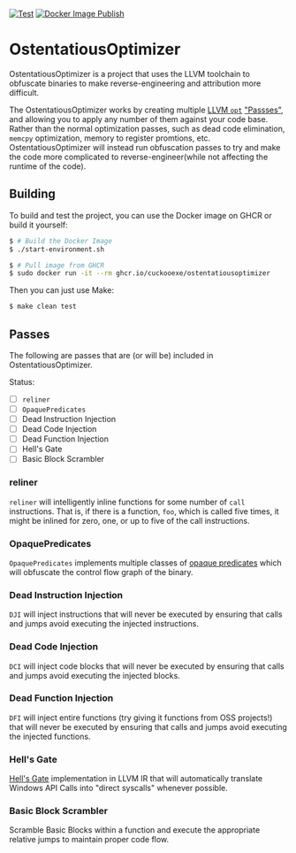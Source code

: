 [![Test](https://github.com/CuckooEXE/OstentatiousOptimizer/actions/workflows/code-test.yml/badge.svg?branch=main)](https://github.com/CuckooEXE/OstentatiousOptimizer/actions/workflows/code-test.yml)
[![Docker Image Publish](https://github.com/CuckooEXE/OstentatiousOptimizer/actions/workflows/docker-publish.yml/badge.svg?branch=main)](https://github.com/CuckooEXE/OstentatiousOptimizer/actions/workflows/docker-publish.yml)

# OstentatiousOptimizer
OstentatiousOptimizer is a project that uses the LLVM toolchain to obfuscate binaries to make reverse-engineering and attribution more difficult.

The OstentatiousOptimizer works by creating multiple [LLVM `opt`](https://www.llvm.org/docs/CommandGuide/opt.html) ["Passses"](https://releases.llvm.org/14.0.0/docs/WritingAnLLVMPass.html#introduction-what-is-a-pass), and allowing you to apply any number of them against your code base. Rather than the normal optimization passes, such as dead code elimination, `memcpy` optimization, memory to register promtions, etc. OstentatiousOptimizer will instead run obfuscation passes to try and make the code more complicated to reverse-engineer(while not affecting the runtime of the code).

## Building
To build and test the project, you can use the Docker image on GHCR or build it yourself:
```bash
$ # Build the Docker Image
$ ./start-environment.sh
```
```bash
$ # Pull image from GHCR
$ sudo docker run -it --rm ghcr.io/cuckooexe/ostentatiousoptimizer
```

Then you can just use Make:
```bash
$ make clean test
```

## Passes
The following are passes that are (or will be) included in OstentatiousOptimizer.

Status:
 - [ ] `reliner`
 - [ ] `OpaquePredicates`
 - [ ] Dead Instruction Injection
 - [ ] Dead Code Injection
 - [ ] Dead Function Injection
 - [ ] Hell's Gate
 - [ ] Basic Block Scrambler

### reliner
`reliner` will intelligently inline functions for some number of `call` instructions. That is, if there is a function, `foo`, which is called five times, it might be inlined for zero, one, or up to five of the call instructions.

### OpaquePredicates
`OpaquePredicates`  implements multiple classes of [opaque predicates](https://en.wikipedia.org/wiki/Opaque_predicate) which will obfuscate the control flow graph of the binary. 

### Dead Instruction Injection
`DJI` will inject instructions that will never be executed by ensuring that calls and jumps avoid executing the injected instructions.

### Dead Code Injection
`DCI` will inject code blocks that will never be executed by ensuring that calls and jumps avoid executing the injected blocks.

### Dead Function Injection
`DFI` will inject entire functions (try giving it functions from OSS projects!) that will never be executed by ensuring that calls and jumps avoid executing the injected functions.

### Hell's Gate
[Hell's Gate](https://vxug.fakedoma.in/papers/VXUG/Exclusive/HellsGate.pdf) implementation in LLVM IR that will automatically translate Windows API Calls into "direct syscalls" whenever possible.

### Basic Block Scrambler
Scramble Basic Blocks within a function and execute the appropriate relative jumps to maintain proper code flow.
